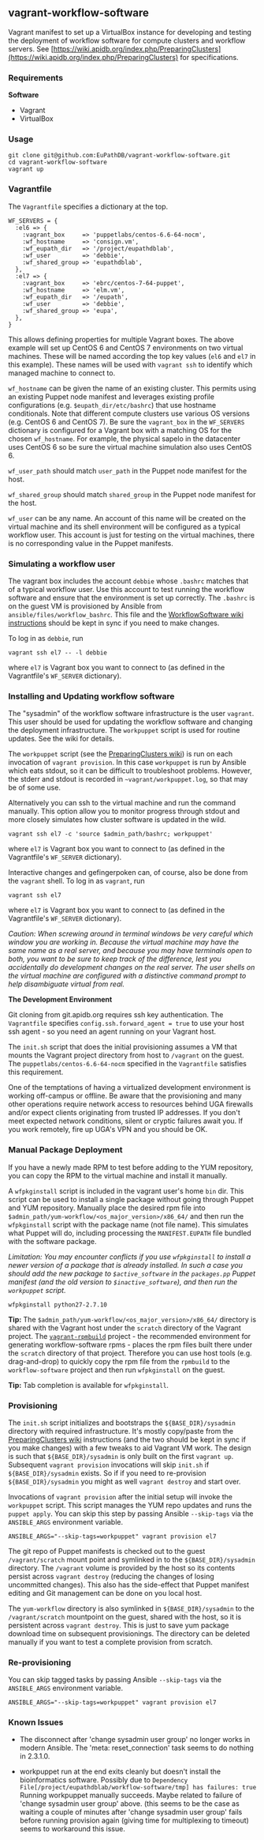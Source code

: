 ## vagrant-workflow-software

Vagrant manifest to set up a VirtualBox instance for developing and
testing the deployment of workflow software for compute clusters and
workflow servers. See
[https://wiki.apidb.org/index.php/PreparingClusters](https://wiki.apidb.org/index.php/PreparingClusters)
for specifications.

### Requirements

__Software__

- Vagrant
- VirtualBox


### Usage

    git clone git@github.com:EuPathDB/vagrant-workflow-software.git
    cd vagrant-workflow-software
    vagrant up

### Vagrantfile

The `Vagrantfile` specifies a dictionary at the top.

    WF_SERVERS = {
      :el6 => {
        :vagrant_box     => 'puppetlabs/centos-6.6-64-nocm',
        :wf_hostname     => 'consign.vm',
        :wf_eupath_dir   => '/project/eupathdblab',
        :wf_user         => 'debbie',
        :wf_shared_group => 'eupathdblab',
      },
      :el7 => {
        :vagrant_box     => 'ebrc/centos-7-64-puppet',
        :wf_hostname     => 'elm.vm',
        :wf_eupath_dir   => '/eupath',
        :wf_user         => 'debbie',
        :wf_shared_group => 'eupa',
      },
    }

This allows defining properties for multiple Vagrant boxes. The above
example will set up CentOS 6 and CentOS 7 environments on two virtual
machines. These will be named according the top key values (`el6` and
`el7` in this example). These names will be used with `vagrant ssh` to
identify which managed machine to connect to.

`wf_hostname` can be given the name of an existing cluster. This permits
using an existing Puppet node manifest and leverages existing profile
configurations (e.g. `$eupath_dir/etc/bashrc`) that use hostname
conditionals. Note that different compute clusters use various OS
versions (e.g. CentOS 6 and CentOS 7). Be sure the `vagrant_box` in the
`WF_SERVERS` dictionary is configured for a Vagrant box with a matching
OS for the chosen `wf_hostname`. For example, the physical sapelo in
the datacenter uses CentOS 6 so be sure the virtual machine simulation
also uses CentOS 6.

`wf_user_path` should match `user_path` in the Puppet node manifest for
the host.

`wf_shared_group` should match `shared_group` in the Puppet node
manifest for the host.

`wf_user` can be any name. An account of this name will be created on
the virtual machine and its shell environment will be configured as a
typical workflow user. This account is just for testing on the virtual
machines, there is no corresponding value in the Puppet manifests.

### Simulating a workflow user

The vagrant box includes the account `debbie` whose `.bashrc` matches
that of a typical workflow user. Use this account to test running the
workflow software and ensure that the environment is set up correctly.
The `.bashrc` is on the guest VM is provisioned by Ansible from
`ansible/files/workflow_bashrc`. This file and the
[WorkflowSoftware wiki instructions](https://wiki.apidb.org/index.php/WorkflowSoftware)
should be kept in sync if you need to make changes.

To log in as `debbie`, run

    vagrant ssh el7 -- -l debbie

where `el7` is Vagrant box you want to connect to (as defined in the
Vagrantfile's `WF_SERVER` dictionary).

### Installing and Updating workflow software

The "sysadmin" of the workflow software infrastructure is the user
`vagrant`. This user should be used for updating the workflow software
and changing the deployment infrastructure. The `workpuppet` script is
used for routine updates. See the wiki for details.

The `workpuppet` script (see the [PreparingClusters
wiki](https://wiki.apidb.org/index.php/PreparingClusters)) is run on
each invocation of `vagrant
provision`. In this case `workpuppet` is run by Ansible which eats
stdout, so it can be difficult to troubleshoot problems. However, the
stderr and stdout is recorded in `~vagrant/workpuppet.log`, so that may
be of some use.

Alternatively you can ssh to the virtual machine and run the command
manually. This option allow you to monitor progress through stdout and
more closely simulates how cluster software is updated in the wild.

    vagrant ssh el7 -c 'source $admin_path/bashrc; workpuppet'

where `el7` is Vagrant box you want to connect to (as defined in the
Vagrantfile's `WF_SERVER` dictionary).

Interactive changes and gefingerpoken can, of course, also be done from
the `vagrant` shell. To log in as `vagrant`, run

    vagrant ssh el7

where `el7` is Vagrant box you want to connect to (as defined in the
Vagrantfile's `WF_SERVER` dictionary).

_Caution: When screwing around in terminal windows be very careful which
window you are working in. Because the virtual machine may have the same
name as a real server, and because you may have terminals open to both,
you want to be sure to keep track of the difference, lest you
accidentally do development changes on the real server. The user shells
on the virtual machine are configured with a distinctive command prompt
to help disambiguate virtual from real._

__The Development Environment__

Git cloning from git.apidb.org requires ssh key authentication. The
`Vagrantfile` specifies `config.ssh.forward_agent = true` to use your
host ssh agent - so you need an agent running on your Vagrant host.

The `init.sh` script that does the initial provisioning assumes a VM
that mounts the Vagrant project directory from host to `/vagrant` on the
guest. The `puppetlabs/centos-6.6-64-nocm` specified in the
`Vagrantfile` satisfies this requirement.

One of the temptations of having a virtualized development environment
is working off-campus or offline. Be aware that the provisioning and
many other operations require network access to resources behind UGA
firewalls and/or expect clients originating from trusted IP addresses.
If you don't meet expected network conditions, silent or cryptic
failures await you. If you work remotely, fire up UGA's VPN and you
should be OK.

### Manual Package Deployment

If you have a newly made RPM to test before adding to the YUM
repository, you can copy the RPM to the virtual machine and install it
manually.

A `wfpkginstall` script is included in the vagrant user's home `bin`
dir. This script can be used to install a single package without going
through Puppet and YUM repository. Manually place the desired rpm file
into `$admin_path/yum-workflow/<os_major_version>/x86_64/` and then run
the `wfpkginstall` script with the package name (not file name). This
simulates what Puppet will do, including processing the
`MANIFEST.EUPATH` file bundled with the software package.

*Limitation: You may encounter conflicts if you use `wfpkginstall` to
install a newer version of a package that is already installed. In such
a case you should add the new package to `$active_software` in the
`packages.pp` Puppet manifest (and the old version to
`$inactive_software`), and then run the `workpuppet` script.*

    wfpkginstall python27-2.7.10

**Tip:** The `$admin_path/yum-workflow/<os_major_version>/x86_64/`
directory is shared with the Vagrant host under the `scratch` directory
of the Vagrant project. The
[`vagrant-rpmbuild`](https://github.com/EuPathDB/vagrant-rpmbuild)
project - the recommended environment for generating workflow-software
rpms - places the rpm files built there under the `scratch` directory of
that project. Therefore you can use host tools (e.g. drag-and-drop) to
quickly copy the rpm file from the `rpmbuild` to the `workflow-software`
project and then run `wfpkginstall` on the guest.

**Tip:** Tab completion is available for `wfpkginstall`.

### Provisioning

The `init.sh` script initializes and bootstraps the
`${BASE_DIR}/sysadmin` directory with required infrastructure. It's
mostly copy/paste from the [PreparingClusters
wiki](https://wiki.apidb.org/index.php/PreparingClusters) instructions
(and the two should be kept in sync if you make changes) with a few
tweaks to aid Vagrant VM work. The design is such that
`${BASE_DIR}/sysadmin` is only built on the first `vagrant up`.
Subsequent `vagrant provision` invocations will skip `init.sh` if
`${BASE_DIR}/sysadmin` exists. So if if you need to re-provision
`${BASE_DIR}/sysadmin` you might as well `vagrant destroy` and start
over.

Invocations of `vagrant provision` after the initial setup will invoke
the `workpuppet` script. This script manages the YUM repo updates and
runs the `puppet apply`. You can skip this step by passing Ansible
`--skip-tags` via the `ANSIBLE_ARGS` environment variable.

    ANSIBLE_ARGS="--skip-tags=workpuppet" vagrant provision el7

The git repo of Puppet manifests is checked out to the guest
`/vagrant/scratch` mount point and symlinked in to the
`${BASE_DIR}/sysadmin` directory. The `/vagrant` volume is provided by
the host so its contents persist across `vagrant destroy` (reducing the
changes of losing uncommitted changes). This also has the side-effect
that Puppet manifest editing and Git management can be done on you local
host.

The `yum-workflow` directory is also symlinked in `${BASE_DIR}/sysadmin`
to the `/vagrant/scratch` mountpoint on the guest, shared with the host,
so it is persistent across `vagrant destroy`. This is just to save yum
package download time on subsequent provisionings. The directory can be
deleted manually if you want to test a complete provision from scratch.

### Re-provisioning

You can skip tagged tasks by passing Ansible `--skip-tags` via the
`ANSIBLE_ARGS` environment variable.

    ANSIBLE_ARGS="--skip-tags=workpuppet" vagrant provision el7


### Known Issues

- The disconnect after 'change sysadmin user group' no longer works
in modern Ansible. The 'meta: reset_connection' task seems to do
nothing in 2.3.1.0.

- workpuppet run at the end exits cleanly but doesn't install the
bioinformatics software. Possibly due to
`Dependency File[/project/eupathdblab/workflow-software/tmp] has failures: true`
Running workpuppet manually succeeds. Maybe related to
failure of 'change sysadmin user group' above. (this seems to be the case
as waiting a couple of minutes after 'change sysadmin user group' fails
before running provision again (giving time for multiplexing to timeout)
seems to workaround this issue.
